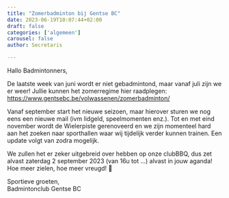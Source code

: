 ```yaml
---
title: "Zomerbadminton bij Gentse BC"
date: 2023-06-19T10:07:44+02:00
draft: false
categories: ['algemeen']
carousel: false
author: Secretaris

---
```

Hallo Badmintonners,

De laatste week van juni wordt er niet gebadmintond, maar vanaf juli zijn we er weer!  Jullie kunnen het zomerregime hier raadplegen: https://www.gentsebc.be/volwassenen/zomerbadminton/
 



Vanaf september start het nieuwe seizoen, maar hierover sturen we  nog eens een nieuwe mail (ivm lidgeld, speelmomenten enz.). Tot en met eind november wordt de Wielerpiste gerenoveerd en we zijn momenteel hard aan het zoeken naar sporthallen waar wij tijdelijk verder kunnen trainen. Een update volgt van zodra mogelijk.

We zullen het er zeker uitgebreid over hebben op onze clubBBQ, dus zet alvast zaterdag 2 september 2023 (van 16u tot ...) alvast in jouw aganda!  Hoe meer zielen, hoe meer vreugd! 🤗

Sportieve groeten,<br>
Badmintonclub Gentse BC